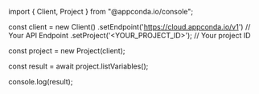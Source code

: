 import { Client, Project } from "@appconda.io/console";

const client = new Client()
    .setEndpoint('https://cloud.appconda.io/v1') // Your API Endpoint
    .setProject('<YOUR_PROJECT_ID>'); // Your project ID

const project = new Project(client);

const result = await project.listVariables();

console.log(result);
